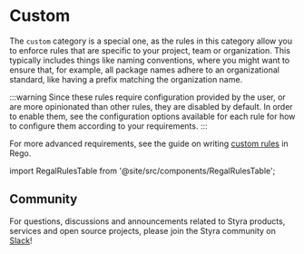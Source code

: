 # Custom

The `custom` category is a special one, as the rules in this category allow you
to enforce rules that are specific to your project, team or organization. This
typically includes things like naming conventions, where you might want to
ensure that, for example, all package names adhere to an organizational
standard, like having a prefix matching the organization name.

:::warning
Since these rules require configuration provided by the user, or are more
opinionated than other rules, they are disabled by default. In order to enable
them, see the configuration options available for each rule for how to configure
them according to your requirements.
:::

For more advanced requirements, see the guide on writing [custom rules](https://docs.styra.com/regal/custom-rules) in Rego.

import RegalRulesTable from '@site/src/components/RegalRulesTable';

<!-- markdownlint-disable MD033 -->
<RegalRulesTable category="custom"/>

## Community

For questions, discussions and announcements related to Styra products, services and open source projects, please join
the Styra community on [Slack](https://inviter.co/styra)!
